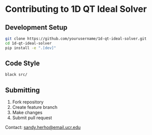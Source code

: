 # Contributing to 1D QT Ideal Solver

## Development Setup

```bash
git clone https://github.com/yourusername/1d-qt-ideal-solver.git
cd 1d-qt-ideal-solver
pip install -e ".[dev]"
```

## Code Style

```bash
black src/
```

## Submitting

1. Fork repository
2. Create feature branch
3. Make changes
4. Submit pull request

Contact: sandy.herho@email.ucr.edu
